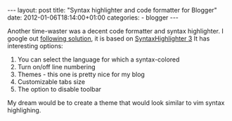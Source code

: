 --- layout: post title: "Syntax highlighter and code formatter for Blogger" date: 2012-01-06T18:14:00+01:00 categories: - blogger ---

Another time-waster was a decent code formatter and syntax highlighter. I google out [following solution](http://www.commonitman.com/2010/09/how-to-use-syntax-highlighter-3-in.html), it is based on [SyntaxHighlighter 3](http://alexgorbatchev.com/SyntaxHighlighter/) It has interesting options:  

1. You can select the language for which a syntax-colored
2. Turn on/off line numbering
3. Themes - this one is pretty nice for my blog
4. Customizable tabs size
5. The option to disable toolbar

My dream would be to create a theme that would look similar to vim syntax highlighing.  

    
